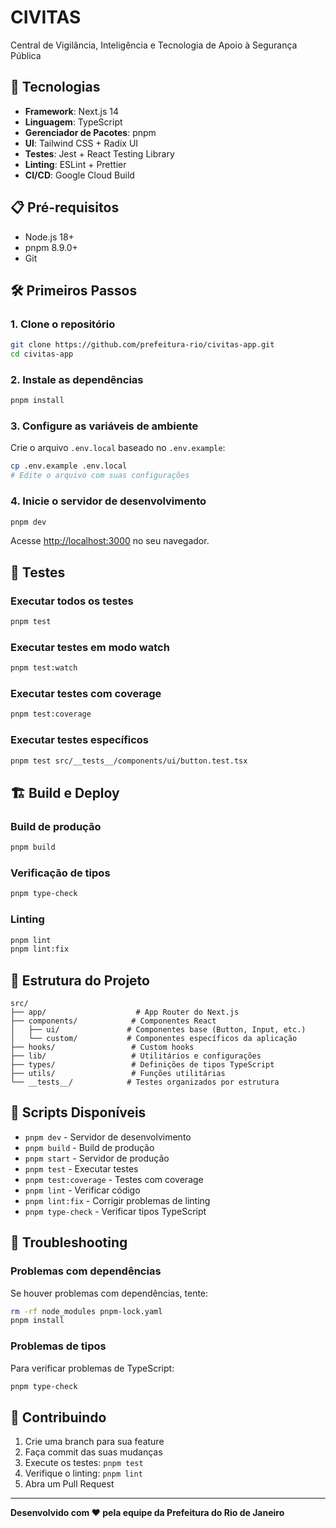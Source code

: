 # CIVITAS
Central de Vigilância, Inteligência e Tecnologia de Apoio à Segurança Pública

## 🚀 Tecnologias

- **Framework**: Next.js 14
- **Linguagem**: TypeScript
- **Gerenciador de Pacotes**: pnpm
- **UI**: Tailwind CSS + Radix UI
- **Testes**: Jest + React Testing Library
- **Linting**: ESLint + Prettier
- **CI/CD**: Google Cloud Build

## 📋 Pré-requisitos

- Node.js 18+ 
- pnpm 8.9.0+
- Git

## 🛠️ Primeiros Passos

### 1. Clone o repositório
```bash
git clone https://github.com/prefeitura-rio/civitas-app.git
cd civitas-app
```

### 2. Instale as dependências
```bash
pnpm install
```

### 3. Configure as variáveis de ambiente
Crie o arquivo `.env.local` baseado no `.env.example`:
```bash
cp .env.example .env.local
# Edite o arquivo com suas configurações
```

### 4. Inicie o servidor de desenvolvimento
```bash
pnpm dev
```

Acesse [http://localhost:3000](http://localhost:3000) no seu navegador.

## 🧪 Testes

### Executar todos os testes
```bash
pnpm test
```

### Executar testes em modo watch
```bash
pnpm test:watch
```

### Executar testes com coverage
```bash
pnpm test:coverage
```

### Executar testes específicos
```bash
pnpm test src/__tests__/components/ui/button.test.tsx
```

## 🏗️ Build e Deploy

### Build de produção
```bash
pnpm build
```

### Verificação de tipos
```bash
pnpm type-check
```

### Linting
```bash
pnpm lint
pnpm lint:fix
```

## 📁 Estrutura do Projeto

```
src/
├── app/                    # App Router do Next.js
├── components/            # Componentes React
│   ├── ui/               # Componentes base (Button, Input, etc.)
│   └── custom/           # Componentes específicos da aplicação
├── hooks/                 # Custom hooks
├── lib/                   # Utilitários e configurações
├── types/                 # Definições de tipos TypeScript
├── utils/                 # Funções utilitárias
└── __tests__/            # Testes organizados por estrutura
```

## 🔧 Scripts Disponíveis

- `pnpm dev` - Servidor de desenvolvimento
- `pnpm build` - Build de produção
- `pnpm start` - Servidor de produção
- `pnpm test` - Executar testes
- `pnpm test:coverage` - Testes com coverage
- `pnpm lint` - Verificar código
- `pnpm lint:fix` - Corrigir problemas de linting
- `pnpm type-check` - Verificar tipos TypeScript

## 🚨 Troubleshooting

### Problemas com dependências
Se houver problemas com dependências, tente:
```bash
rm -rf node_modules pnpm-lock.yaml
pnpm install
```

### Problemas de tipos
Para verificar problemas de TypeScript:
```bash
pnpm type-check
```

## 📝 Contribuindo

1. Crie uma branch para sua feature
2. Faça commit das suas mudanças
3. Execute os testes: `pnpm test`
4. Verifique o linting: `pnpm lint`
5. Abra um Pull Request

---

**Desenvolvido com ❤️ pela equipe da Prefeitura do Rio de Janeiro**

